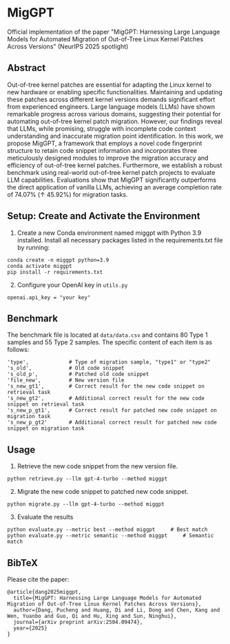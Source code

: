 # MigGPT
Official implementation of the paper "MigGPT: Harnessing Large Language Models for Automated Migration of Out-of-Tree Linux Kernel Patches Across Versions" (NeurIPS 2025 spotlight)


## Abstract
Out-of-tree kernel patches are essential for adapting the Linux kernel to new hardware or enabling specific functionalities. Maintaining and updating these patches across different kernel versions demands significant effort from experienced engineers. Large language models (LLMs) have shown remarkable progress across various domains, suggesting their potential for automating out-of-tree kernel patch migration. 
However, our findings reveal that LLMs, while promising, struggle with incomplete code context understanding and inaccurate migration point identification. In this work, we propose MigGPT, a framework that employs a novel code fingerprint structure to retain code snippet information and incorporates three meticulously designed modules to improve the migration accuracy and efficiency of out-of-tree kernel patches. Furthermore, we establish a robust benchmark using real-world out-of-tree kernel patch projects to evaluate LLM capabilities. 
Evaluations show that MigGPT significantly outperforms the direct application of vanilla LLMs, achieving an average completion rate of 74.07\% (↑ 45.92%) for migration tasks.

## Setup: Create and Activate the Environment
1. Create a new Conda environment named miggpt with Python 3.9 installed. Install all necessary packages listed in the requirements.txt file by running:
```
conda create -n miggpt python=3.9
conda activate miggpt
pip install -r requirements.txt
```

2. Configure your OpenAI key in `utils.py`
```
openai.api_key = "your key"
```

## Benchmark
The benchmark file is located at `data/data.csv` and contains 80 Type 1 samples and 55 Type 2 samples. The specific content of each item is as follows:
```
'type',             # Type of migration sample, "type1" or "type2"
's_old',            # Old code snippet
's_old_p',          # Patched old code snippet
'file_new',         # New version file
's_new_gt1',        # Correct result for the new code snippet on retrieval task
's_new_gt2',        # Additional correct result for the new code snippet on retrieval task
's_new_p_gt1',      # Correct result for patched new code snippet on migration task
's_new_p_gt2'       # Additional correct result for patched new code snippet on migration task
```

## Usage
1. Retrieve the new code snippet from the new version file.
```
python retrieve.py --llm gpt-4-turbo --method miggpt
```
2. Migrate the new code snippet to patched new code snippet.
```
python migrate.py --llm gpt-4-turbo --method miggpt
```
3. Evaluate the results
```
python evaluate.py --metric best --method miggpt     # Best match
python evaluate.py --metric semantic --method miggpt     # Semantic match
```

## BibTeX
Please cite the paper: 
```
@article{dang2025miggpt,
  title={MigGPT: Harnessing Large Language Models for Automated Migration of Out-of-Tree Linux Kernel Patches Across Versions},
  author={Dang, Pucheng and Huang, Di and Li, Dong and Chen, Kang and Wen, Yuanbo and Guo, Qi and Hu, Xing and Sun, Ninghui},
  journal={arXiv preprint arXiv:2504.09474},
  year={2025}
}
```
